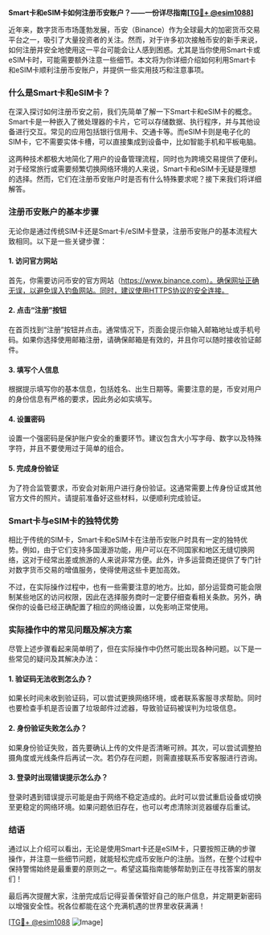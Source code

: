 **Smart卡和eSIM卡如何注册币安账户？——一份详尽指南[[TG💪+ @esim1088](https://t.me/s/esim1088)]**

近年来，数字货币市场蓬勃发展，币安（Binance）作为全球最大的加密货币交易平台之一，吸引了大量投资者的关注。然而，对于许多初次接触币安的新手来说，如何注册并安全地使用这一平台可能会让人感到困惑。尤其是当你使用Smart卡或eSIM卡时，可能需要额外注意一些细节。本文将为你详细介绍如何利用Smart卡和eSIM卡顺利注册币安账户，并提供一些实用技巧和注意事项。

### 什么是Smart卡和eSIM卡？

在深入探讨如何注册币安之前，我们先简单了解一下Smart卡和eSIM卡的概念。Smart卡是一种嵌入了微处理器的卡片，它可以存储数据、执行程序，并与其他设备进行交互。常见的应用包括银行信用卡、交通卡等。而eSIM卡则是电子化的SIM卡，它不需要实体卡槽，可以直接集成到设备中，比如智能手机和平板电脑。

这两种技术都极大地简化了用户的设备管理流程，同时也为跨境交易提供了便利。对于经常旅行或需要频繁切换网络环境的人来说，Smart卡和eSIM卡无疑是理想的选择。然而，它们在注册币安账户时是否有什么特殊要求呢？接下来我们将详细解答。

### 注册币安账户的基本步骤

无论你是通过传统SIM卡还是Smart卡/eSIM卡登录，注册币安账户的基本流程大致相同。以下是一些关键步骤：

#### 1. 访问官方网站
首先，你需要访问币安的官方网站（https://www.binance.com）。确保网址正确无误，以避免误入钓鱼网站。同时，建议使用HTTPS协议的安全连接。

#### 2. 点击“注册”按钮
在首页找到“注册”按钮并点击。通常情况下，页面会提示你输入邮箱地址或手机号码。如果你选择使用邮箱注册，请确保邮箱是有效的，并且你可以随时接收验证邮件。

#### 3. 填写个人信息
根据提示填写你的基本信息，包括姓名、出生日期等。需要注意的是，币安对用户的身份信息有严格的要求，因此务必如实填写。

#### 4. 设置密码
设置一个强密码是保护账户安全的重要环节。建议包含大小写字母、数字以及特殊字符，并且不要使用过于简单的组合。

#### 5. 完成身份验证
为了符合监管要求，币安会对新用户进行身份验证。这通常需要上传身份证或其他官方文件的照片。请提前准备好这些材料，以便顺利完成验证。

### Smart卡与eSIM卡的独特优势

相比于传统的SIM卡，Smart卡和eSIM卡在注册币安账户时具有一定的独特优势。例如，由于它们支持多国漫游功能，用户可以在不同国家和地区无缝切换网络，这对于经常出差或旅游的人来说非常方便。此外，许多运营商还提供了专门针对数字货币交易的增值服务，使得使用这些卡更加高效。

不过，在实际操作过程中，也有一些需要注意的地方。比如，部分运营商可能会限制某些地区的访问权限，因此在选择服务商时一定要仔细查看相关条款。另外，确保你的设备已经正确配置了相应的网络设置，以免影响正常使用。

### 实际操作中的常见问题及解决方案

尽管上述步骤看起来简单明了，但在实际操作中仍然可能出现各种问题。以下是一些常见的疑问及其解决办法：

#### 1. 验证码无法收到怎么办？
如果长时间未收到验证码，可以尝试更换网络环境，或者联系客服寻求帮助。同时也要检查手机是否设置了垃圾邮件过滤器，导致验证码被误判为垃圾信息。

#### 2. 身份验证失败怎么办？
如果身份验证失败，首先要确认上传的文件是否清晰可辨。其次，可以尝试调整拍摄角度或光线条件后再试一次。若仍存在问题，则需直接联系币安客服进行咨询。

#### 3. 登录时出现错误提示怎么办？
登录时遇到错误提示可能是由于网络不稳定造成的。此时可以尝试重启设备或切换至更稳定的网络环境。如果问题依旧存在，也可以考虑清除浏览器缓存后重试。

### 结语

通过以上介绍可以看出，无论是使用Smart卡还是eSIM卡，只要按照正确的步骤操作，并注意一些细节问题，就能轻松完成币安账户的注册。当然，在整个过程中保持警惕始终是最重要的原则之一。希望这篇指南能够帮助到正在寻找答案的朋友们！

最后再次提醒大家，注册完成后记得妥善保管好自己的账户信息，并定期更新密码以增强安全性。祝各位都能在这个充满机遇的世界里收获满满！

[[TG💪+ @esim1088](https://t.me/s/esim1088) ![Image](https://i.postimg.cc/4NQfJmqS/Snipaste-2025-05-13-00-14-12.png)]